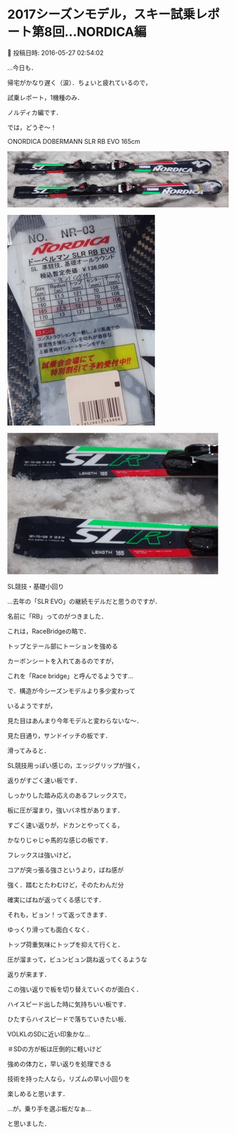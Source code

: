 # 2017シーズンモデル，スキー試乗レポート第8回…NORDICA編

📅 投稿日時: 2016-05-27 02:54:02

…今日も．


帰宅がかなり遅く（涙）．ちょいと疲れているので，


試乗レポート，1機種のみ．


ノルディカ編です．





では，どうぞ～！[]()





○NORDICA DOBERMANN SLR RB EVO 165cm







![4270fdba294c62628f06e5ed7702918c.jpg](images/4270fdba294c62628f06e5ed7702918c.jpg)









![4b96aa8f98699c92083511ce8e37a26a.jpg](images/4b96aa8f98699c92083511ce8e37a26a.jpg)









![2e4ec3061ecaeda6d615f5b05b419c1a.jpg](images/2e4ec3061ecaeda6d615f5b05b419c1a.jpg)







SL競技・基礎小回り





…去年の「SLR EVO」の継続モデルだと思うのですが．


名前に「RB」ってのがつきました．


これは，RaceBridgeの略で．


トップとテール部にトーションを強める


カーボンシートを入れてあるのですが，


これを「Race bridge」と呼んでるようです…





で．構造が今シーズンモデルより多少変わって


いるようですが，


見た目はあんまり今年モデルと変わらないな～．


見た目通り，サンドイッチの板です．





滑ってみると．


SL競技用っぽい感じの，エッジグリップが強く，


返りがすごく速い板です．


しっかりした踏み応えのあるフレックスで，


板に圧が溜まり，強いバネ性があります．


すごく速い返りが，ドカンとやってくる，


かなりじゃじゃ馬的な感じの板です．





フレックスは強いけど，


コアが突っ張る強さというより，ばね感が


強く．踏むとたわむけど，そのたわんだ分


確実にばねが返ってくる感じです．


それも，ビョン！って返ってきます．





ゆっくり滑っても面白くなく．


トップ荷重気味にトップを抑えて行くと．


圧が溜まって，ビュンビュン跳ね返ってくるような


返りが来ます．


この強い返りで板を切り替えていくのが面白く．


ハイスピード出した時に気持ちいい板です．


ひたすらハイスピードで落ちていきたい板．





VOLKLのSDに近い印象かな…


＃SDの方が板は圧倒的に軽いけど





強めの体力と，早い返りを処理できる


技術を持った人なら，リズムの早い小回りを


楽しめると思います．


…が，乗り手を選ぶ板だなぁ…


と思いました．
